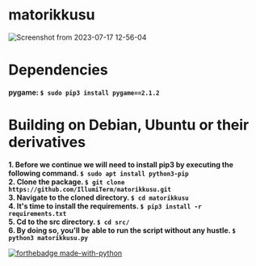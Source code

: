 # matorikkusu

![Screenshot from 2023-07-17 12-56-04](https://github.com/IllumiTerm/matorikkusu/assets/69394316/5ed9ee39-cb59-4504-9298-68c3046ddc34)

# Dependencies

**pygame: `$ sudo pip3 install pygame==2.1.2`**

#

# Building on Debian, Ubuntu or their derivatives

**1. Before we continue we will need to install pip3 by executing the following command. `$ sudo apt install python3-pip`**  
**2. Clone the package. `$ git clone https://github.com/IllumiTerm/matorikkusu.git`**  
**3. Navigate to the cloned directory. `$ cd matorikkusu`**  
**4. It's time to install the requirements. `$ pip3 install -r requirements.txt`**  
**5. Cd to the src directory. `$ cd src/`**  
**6. By doing so, you'll be able to run the script without any hustle. `$ python3 matorikkusu.py`**  

[![forthebadge made-with-python](http://ForTheBadge.com/images/badges/made-with-python.svg)](https://www.python.org/)
